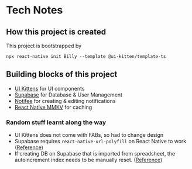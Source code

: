 # Tech Notes

## How this project is created

This project is bootstrapped by 
```
npx react-native init Billy --template @ui-kitten/template-ts
```

## Building blocks of this project

- [UI Kittens](https://github.com/akveo/react-native-ui-kitten) for UI components
- [Supabase](https://github.com/supabase/supabase) for Database & User Management
- [Notifee](https://github.com/invertase/notifee) for creating & editing notifications
- [React Native MMKV](https://github.com/mrousavy/react-native-mmkv) for caching

### Random stuff learnt along the way

- UI Kittens does not come with FABs, so had to change design
- Supabase requires `react-native-url-polyfill` on React Native to work ([Reference](https://justinnoel.dev/2020/12/08/react-native-urlsearchparams-error-not-implemented/))
- If creating DB on Supabase that is imported from spreadsheet, the autoincrement index needs to be manually reset. ([Reference](https://github.com/supabase/supabase/issues/1804))